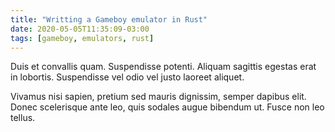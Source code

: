 ```yaml
---
title: "Writting a Gameboy emulator in Rust"
date: 2020-05-05T11:35:09-03:00
tags: [gameboy, emulators, rust]
---
```


Duis et convallis quam. Suspendisse potenti. Aliquam sagittis egestas erat in lobortis. Suspendisse vel odio vel justo laoreet aliquet. 

Vivamus nisi sapien, pretium sed mauris 
dignissim, semper dapibus elit. Donec scelerisque ante leo, quis sodales augue bibendum ut. Fusce non leo tellus. 
